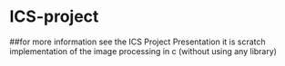 # ICS-project
##for more information see the ICS Project Presentation
it is scratch implementation of the image processing in c (without using any library)
